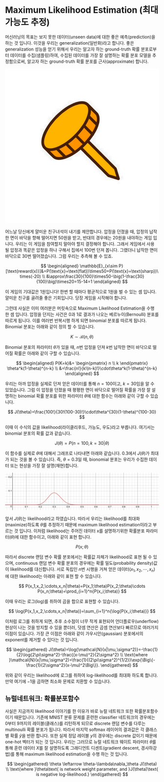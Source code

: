 # Maximum Likelihood Estimation (최대 가능도 추정)

머신러닝의 목표는 보지 못한 데이터(unseen data)에 대한 좋은 예측(prediction)을 하는 것 입니다. 이것을 우리는 generalization(일반화)라고 합니다. 좋은 generalization 성능을 얻기 위해서 우리는 알고자 하는 ground-truth 확률 분포로부터 데이터를 수집(샘플링)하여, 수집된 데이터를 가장 잘 설명하는 확률 분포 모델을 추정함으로써, 알고자 하는 ground-truth 확률 분포를 근사(approximate) 합니다.

![](/assets/basic_math-push_pin.png)

어느날 당신에게 얄미운 친구녀석이 내기를 제안합니다. 압정을 던졌을 때, 압정의 납작한 면이 바닥을 향해 떨어지면 50원을 받고, 반대의 경우에는 20원을 내야하는 게임 입니다. 우리는 이 게임을 참여할지 말아야 할지 결정해야 합니다. 그래서 게임에서 사용 될 압정과 똑같은 압정을 하나 구해서 집에서 100번 던져 봅니다. 그랬더니 납작한 면이 바닥으로 30번 떨어졌습니다. 그럼 우리는 추측해 볼 수 있죠.

$$
\begin{aligned}
\mathbb{E}_{x\sim P}[\text{reward(x)}]&=P(\text{x}=\text{flat})\times50+P(\text{x}=\text{sharp})\times(-20) \\
&\approx\frac{30}{100}\times50-\big(1-\frac{30}{100}\big)\times20=15-14=1
\end{aligned}
$$

이 게임의 기대값은 1원입니다! 한번 할 때마다 평균적으로 1원을 벌 수 있는 셈 입니다. 얄미운 친구를 골려줄 좋은 기회입니다. 당장 게임을 시작해야 합니다.

그런데 사실은 이미 여러분은 머릿속으로 Maximum Likelihood Estimation을 수행 한 셈 입니다. 압정을 던지는 사건은 0과 1로 결과가 나오는 베르누이(Bernoulli) 분포를 따르게 됩니다. 이를 여러번 반복시행 하게 되면 binomial 분포를 따르게 됩니다. Binomial 분포는 아래와 같이 정의 할 수 있습니다.

$$
K\sim\mathcal{B}(n,\theta)
$$

Binomial 분포의 파라미터 $\theta$가 있을 때, $n$번 압정을 던져 $k$번 납작한 면이 바닥으로 떨어질 확률은 아래와 같이 구할 수 있습니다.

$$
\begin{aligned}
P(K=k)&=
\begin{pmatrix}
   n \\
   k
\end{pmatrix}
\theta^k(1-\theta)^{n-k} \\
&=\frac{n!}{k!(n-k)!}\cdot\theta^k(1-\theta)^{n-k}
\end{aligned}
$$

우리는 아까 압정을 실제로 던져 얻은 데이터를 통해 $n=100$이고, $k=30$임을 알 수 있었습니다. 그럼 이 압정을 던졌을 때 평평한 면이 바닥으로 떨어질 확률을 가장 잘 설명하는 binomial 확률 분포를 위한 파라미터 $\theta$에 대한 함수는 아래와 같이 구할 수 있습니다.

$$
J(\theta)=\frac{100!}{30!(100-30)!}\cdot\theta^{30}(1-\theta)^{100-30}
$$

이때 이 수식의 값을 likelihood(라이클리후드, 가능도, 우도)라고 부릅니다. 여기서는 binomial 분포의 확률 값과 같습니다.

$$
J(\theta)=P(n=100,k=30|\theta)
$$

이 함수를 실제로 $\theta$에 대해서 그래프로 나타내면 아래와 같습니다. $0.3$에서 $J(\theta)$가 최대가 되는 것을 볼 수 있습니다. 즉, $\theta=0.3$일 때, bionomial 분포는 우리가 수집한 데이터 또는 현상을 가장 잘 설명(재현)합니다.

![Likelihood 함수 곡선](/assets/basic_math-binomial.png)

앞서 $J(\theta)$는 likelihood라고 하였습니다. 따라서 우리는 likelihood를 최대화(maximize)하도록 $\theta$를 추정하기 때문에 maximum likelihood estimation이라고 부르는 것 입니다. 이처럼 likelihood는 주어진 데이터 $\text{x}$를 설명하기위한 확률분포 파라미터($\theta$)에 대한 함수이고, 아래와 같이 표현 합니다.

$$
P(\text{x};\theta)
$$

따라서 discrete 랜덤 변수 확률 분포에서는 확률값 자체가 likelihood로 표현 될 수 있으며, continuous 랜덤 변수 확률 분포의 경우에는 확률 밀도(probability density)값이 likelihood를 대신합니다. 서로 독립인 $n$번 시행을 거쳐 얻은 데이터($x_1, x_2, \cdots, x_n$)에 대한 likelihood는 아래와 같이 표현 할 수 있습니다.

$$
P(x_1,x_2,\cdots,x_n|\theta)=P(x_1;\theta)P(x_2;\theta)\cdots P(x_n;\theta)=\prod_{i=1}^n{P(x_i;\theta)}
$$

이때 우리는 로그(log)를 취하여 곱을 합으로 표현할 수 있습니다.

$$
\log{P(x_1,x_2,\cdots,x_n|\theta)}=\sum_{i=1}^n{\log{P(x_i;\theta)}}
$$

이처럼 로그를 취하게 되면, 추후 소수점이 너무 작게 표현되어 언더플로우(underflow) 현상이 나는 것을 방지할 수 있을 뿐더러, 덧셈 연산은 곱셈 연산보다 빠르므로 여러가지 이점이 있습니다. 가장 큰 이점은 아래와 같이 가우시안(gaussian) 분포에서의 exponent를 제거할 수 있다는 것 입니다.

$$
\begin{gathered}
J(\theta)=\log{\mathcal{N}(x|\mu,\sigma^2)}=-\frac{1}{2}\log{2\pi\sigma^2}-\frac{(x-\mu)^2}{2\sigma^2} \\
\text{where }\mathcal{N}(x|\mu,\sigma^2)=\frac{1}{(2\pi\sigma^2)^{1/2}}\exp{\Big\{-\frac{1}{2\sigma^2}(x-\mu)^2\Big\}}.
\end{gathered}
$$

위와 같이 우리는 likelihood에 로그를 취하여 log-likelihood를 최대화 하도록 합니다. 만약 여기에 $-1$을 곱하면 최소화 문제로 치환할 수 있습니다.

## 뉴럴네트워크: 확률분포함수

사실은 지금까지 likelihood 이야기를 한 이유가 바로 뉴럴 네트워크 또한 확률분포함수이기 때문입니다. 기존에 MNIST 분류 문제를 훈련한 classifier 네트워크의 경우에는 0부터 9까지의 레이블(클래스)를 리턴하게 되므로 discrete 랜덤 변수를 다루는 multinoulli 확률 분포가 됩니다. 따라서 마지막 softmax 레이어의 결과값은 각 클래스별 확률 $\hat{y}$을 반환 합니다. 또한 실제 정답 레이블 $y$의 경우에는 discrete 값이기 때문에 one-hot 벡터가 되는 것 입니다. 우리는 그러므로 뉴럴 네트워크 웨이트 파라미터 $\theta$를 통해 훈련 데이터 $X$를 잘 설명하도록 그래디언트 디센트(gradient descent, 경사하강법)를 통해 maximum likelihood estimation을 수행 하는 것 입니다.

$$
\begin{gathered}
\theta \leftarrow \theta-\lambda\nabla_\theta J(\theta) \\
\text{where }\theta\text{ is network weight parameter, and }J(\theta)\text{ is negative log-likelihood.}
\end{gathered}
$$
